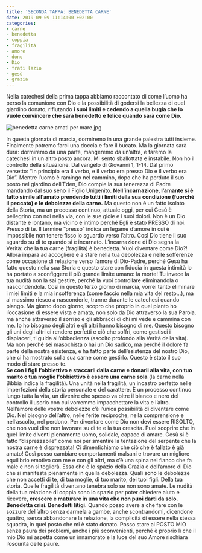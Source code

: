 ```yaml
---
title: 'SECONDA TAPPA: BENEDETTA CARNE'
date: 2019-09-09 11:14:00 +02:00
categories:
- carne
- benedetta
- coppia
- fragilità
- amore
- dono
- Dio
- frati lazio
- gesù
- grazia
---
```


Nella catechesi della prima tappa abbiamo raccontato di come l’uomo ha perso la comunione con Dio e la possibilità di godersi la bellezza di quel giardino donato, rifiutando **i suoi limiti e cedendo a quella bugia che lo vuole convincere che sarà benedetto e felice quando sarà come Dio.**

![benedetta carne amati per mare.jpg](/uploads/benedetta%20carne%20amati%20per%20mare.jpg)

In questa giornata di marcia, dormiremo in una grande palestra tutti insieme. Finalmente potremo farci una doccia e fare il bucato. Ma la giornata sarà dura: dormiremo da una parte, mangeremo da un’altra, e faremo la catechesi in un altro posto ancora. Mi sento sballottata e instabile. Non ho il controllo della situazione.
Dal vangelo di Giovanni 1, 1-14.
Dal primo versetto: “In principio era il verbo, e il verbo era presso Dio e il verbo era Dio”.
Mentre l’uomo è ramingo nel cammino, dopo che ha perduto il suo posto nel giardino dell’Eden, Dio compie la sua tenerezza di Padre mandando dal suo seno il Figlio Unigenito. **Nell’incarnazione, l’amante si è fatto simile all’amato prendendo tutti i limiti della sua condizione (fuorché il peccato) e le debolezze della carne.** Ma questo non è un fatto isolato della Storia, ma un processo continuo, attuale oggi, per cui Gesù è pellegrino con noi nella via, con le sue gioie e i suoi dolori. Non è un Dio distante e lontano, ma vicino e intimo perché Egli è stato PRESSO di noi. Presso di te. Il termine “presso” indica un legame d’amore in cui è impossibile non tenere fisso lo sguardo verso l’altro. Così Dio tiene il suo sguardo su di te quando si è incarnato. L’incarnazione di Dio segna la Verità: che la tua carne (fragilità) è benedetta. Vuoi diventare come Dio?! Allora impara ad accogliere e a stare nella tua debolezza e nelle sofferenze come occasione di relazione verso l’amore di Dio-Padre, perché Gesù ha fatto questo nella sua Storia e questo stare con fiducia in questa intimità lo ha portato a sconfiggere il più grande limite umano: la morte!
Tu invece la tua nudità non la sai gestire, perché la vuoi controllare eliminandola o nascondendola. Così in questo terzo giorno di marcia, vorrei tanto eliminare i miei limiti e la mia insofferenza (come faccio nella mia vita del resto…), ma al massimo riesco a nasconderle, tranne durante le catechesi quando piango. Ma giorno dopo giorno, scopro che proprio in quel pianto ho l’occasione di essere vista e amata, non solo da Dio attraverso la sua Parola, ma anche attraverso il sorriso e gli abbracci di chi mi vede e cammina con me. Io ho bisogno degli altri e gli altri hanno bisogno di me. Questo bisogno gli uni degli altri ci rendere perfetti e ciò che soffri, come gestisci i dispiaceri, ti guida all’obbedienza (ascolto profondo alla Verità della vita). Ma non perché sei masochista o hai un Dio sadico, ma perché il dolore fa parte della nostra esistenza, e ha fatto parte dell’esistenza del nostro Dio, che ci ha mostrato sulla sua carne come gestirlo. Questo è stato il suo modo di stare presso te.\
**Se con i figli l’obbiettivo e staccarli dalla carne e donarli alla vita, con tuo marito o tua moglie l’obbiettivo è essere una carne sola** (la carne nella Bibbia indica la fragilità). Una unità nella fragilità, un incastro perfetto nelle imperfezioni della storia personale e del carattere.  È un processo continuo lungo tutta la vita, un divenire che spesso va oltre il bianco e nero del controllo illusorio con cui vorremmo impacchettare la vita e l’altro. Nell’amore delle vostre debolezze c’è l’unica possibilità di diventare come Dio. Nel bisogno dell’altro, nelle ferite reciproche, nella comprensione e nell’ascolto, nel perdono. Per diventare come Dio non devi essere RISOLTO, che non vuol dire non lavorare su di te e la tua crescita. Puoi scoprire che in quel limite diventi pienamente uomo, solidale, capace di amare. Gesù si è fatto “disprezzabile” come noi per smentire la tentazione del serpente che la nostra carne è disprezzata! Ci dimentichiamo che ciò che è fallato è già amato! Così posso cambiare comportamenti malsani e trovare un migliore equilibrio emotivo con me e con gli altri, ma c’è una spina nel fianco che fa male e non si toglierà. Essa che è lo spazio della Grazia e dell’amore di Dio che si manifesta pienamente in quella debolezza.
Quali sono le debolezze che non accetti di te, di tua moglie, di tuo marito, dei tuoi figli. Della tua storia. Quelle fragilità diventano tenebra solo se non sono amate. Le nudità della tua relazione di coppia sono lo spazio per poter chiedere aiuto e ricevere, **crescere e maturare in una vita che non puoi darti da solo. Benedetta crisi. Benedetti litigi.** Quando posso avere a che fare con le sozzure dell’altro senza darmela a gambe, anche scontrandomi, dicendone quattro, senza abbandonare la relazione, la complicità di essere nella stessa squadra, in quel posto che mi è stato donato. Posso stare al POSTO MIO senza paura dei problemi, anche i più sconvenienti, perché è proprio lì che il mio Dio mi aspetta come un innamorato e la luce del suo Amore rischiara l’oscurità delle paure.
